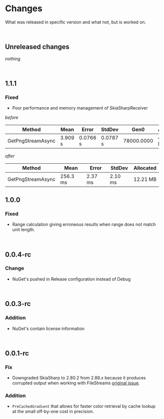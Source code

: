 # Changes

What was released in specific version and what not, but is worked on.

&nbsp;

## Unreleased changes

_nothing_

&nbsp;

## 1.1.1

### Fixed

- Poor performance and memory management of SkiaSharpReceiver

_before_

| Method            | Mean    | Error    | StdDev   | Gen0       | Allocated |
|-------------------|---------|----------|----------|------------|-----------|
| GetPngStreamAsync | 3.909 s | 0.0766 s | 0.0787 s | 78000.0000 | 480.97 MB |

_after_

| Method            | Mean     | Error   | StdDev  | Allocated |
|-------------------|----------|---------|---------|-----------|
| GetPngStreamAsync | 256.3 ms | 2.37 ms | 2.10 ms | 12.21 MB  |

## 1.0.0

### Fixed

- Range calculation giving erroneous results when range does not match unit length.

&nbsp;

## 0.0.4-rc

### Change

- NuGet's pushed in Release configuration instead of Debug

&nbsp;

## 0.0.3-rc

### Addition

- NuGet's contain license information

&nbsp;

## 0.0.1-rc

### Fix

- Downgraded SkiaSharp to 2.80.2 from 2.88.x because it produces corrupted output when working with FileStreams [original issue](https://github.com/mono/SkiaSharp/issues/1962).

### Addition

- `PreCachedGradient` that allows for faster color retrieval by cache lookup at the small off-by-one cost in precision.